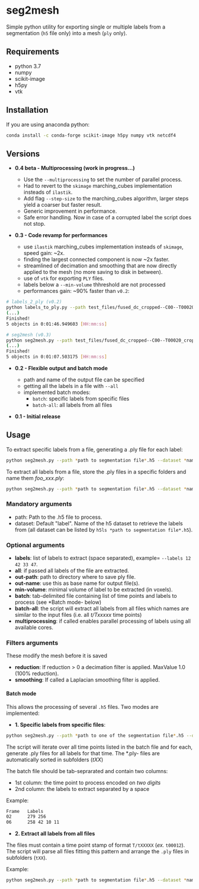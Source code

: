 # seg2mesh

Simple python utility for exporting single or multiple labels from a segmentation (`h5` file only) into a mesh (`ply` only).

## Requirements

- python 3.7
- numpy
- scikit-image
- h5py
- vtk

## Installation

If you are using anaconda python:

```bash
conda install -c conda-forge scikit-image h5py numpy vtk netcdf4
```

## Versions

- **0.4 beta - Multiprocessing (work in progress...)**
  - Use the `--multiprocessing` to set the number of parallel process.
  - Had to revert to the `skimage` marching_cubes implementation insteads of `ilastik`.
  - Add flag `--step-size` to the marching_cubes algorithm, larger steps yield a coarser but faster result.
  - Generic improvement in performance.
  - Safe error handling. Now in case of a corrupted label the script does not stop. 

- **0.3 - Code revamp for performances**
  - use `ilastik` marching_cubes implementation insteads of `skimage`, speed gain: ~2x.
  - finding the largest connected component is now ~2x faster.
  - streamlined of decimation and smoothing that are now directly applied to the mesh (no more saving to disk in between).
  - use of `vtk` for exporting `PLY` files.
  - labels below a `--min-volume` thhreshold are not processed
  - performances gain: ~90% faster than `v0.2`:

```bash
# labels_2_ply (v0.2)
python labels_to_ply.py --path test_files/fused_dc_cropped--C00--T00020_crop_x40-1630_y520-970_predictions.h5 --dataset "merged_50000" --labels 42 69 3 88 67 --simple-name "test" --reduction 0.9
(...)
Finished!
5 objects in 0:01:46.949603 [HH:mm:ss]
```

```bash
# seg2mesh (v0.3)
python seg2mesh.py --path test_files/fused_dc_cropped--C00--T00020_crop_x40-1630_y520-970_predictions.h5 --dataset "merged_50000" --labels 42 69 3 88 67 --out-name "test" --reduction 0.9
(...)
Finished!
5 objects in 0:01:07.503175 [HH:mm:ss]
```

- **0.2 - Flexible output and batch mode**
  - path and name of the output file can be specified
  - getting all the labels in a file with `--all`
  - implemented batch modes:
    - `batch`: specific labels from specific files
    - `batch-all`: all labels from all files

- **0.1 - Initial release**

## Usage

To extract specific labels from a file, generating a .ply file  for each label:

```bash
python seg2mesh.py --path *path to segmentation file*.h5 --dataset *name of dataset containing labels in h5 file- --labels 10 34 101
```

To extract all labels from a file, store the .ply files in a specific folders and name them _foo_xxx.ply_:

```bash
python seg2mesh.py --path *path to segmentation file*.h5 --dataset *name of dataset containing labels in h5 file- --all --out-path *path to output folder- --out-name "foo"
```

### Mandatory arguments

- path: Path to the .h5 file to process.
- dataset: Default "label". Name of the h5 dataset to retrieve the labels from (all dataset can be listed by `h5ls *path to segmentation file*.h5`).

### Optional arguments

- **labels**: list of labels to extract (space separated), example= `--labels 12 42 33 47`.
- **all**: if passed all labels of the file are extracted.
- **out-path**: path to directory where to save ply file.
- **out-name**: use this as base name for output file(s).
- **min-volume**: minimal volume of label to be extracted (in voxels).
- **batch**: tab-delimited file containing list of time points and labels to process (see *Batch mode- below)
- **batch-all**: the script will extract all labels from all files which names are similar to the input files (i.e. all _t/Txxxxx_ time points)
- **multiprocessing**: if called enables parallel processing of labels using all available cores.

### Filters arguments

These modify the mesh before it is saved

- **reduction**: If reduction > 0 a decimation filter is applied. MaxValue 1.0 (100% reduction).
- **smoothing**: If called a Laplacian smoothing filter is applied.

#### Batch mode

This allows the processing of several `.h5` files.
Two modes are implemented:

- **1. Specific labels from specific files**:

```bash
python seg2mesh.py --path *path to one of the segmentation file*.h5 --dataset *name of dataset containing labels in h5 file- --batch *path to tab delimited file with list of time points and labels*
```

The script will iterate over all time points listed in the batch file and for each, generate .ply files for all labels for that time. The  *.ply- files are automatically sorted in subfolders (*tXX*)

The batch file should be tab-seprarated and contain two columns:

- 1st column: the time point to process encoded on *two digits*
- 2nd column: the labels to extract separated by a space

Example:

```bash
Frame   Labels
02      279 256
06      258 42 10 11
```

- **2. Extract all labels from all files**

The files must contain a time point stamp of format `T/tXXXXX` (_ex._ `t00012`). The script will parse all files fitting this pattern and arrange the `.ply` files in subfolders (`tXX`).

Example:

```bash
python seg2mesh.py --path *path to segmentation file*.h5 --dataset *name of dataset containing labels in h5 file- --batch-all --out-path *path to output folder- --out-name "foo"
```
